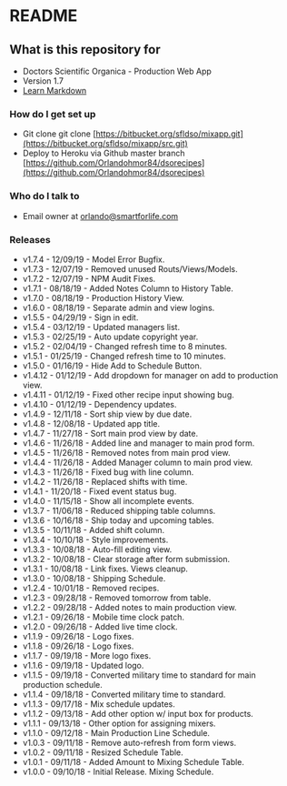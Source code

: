 # README #

## What is this repository for ##

* Doctors Scientific Organica - Production Web App
* Version 1.7
* [Learn Markdown](https://bitbucket.org/tutorials/markdowndemo)

### How do I get set up ###

* Git clone git clone [https://bitbucket.org/sfldso/mixapp.git](https://bitbucket.org/sfldso/mixapp/src.git)
* Deploy to Heroku via Github master branch [https://github.com/Orlandohmor84/dsorecipes](https://github.com/Orlandohmor84/dsorecipes)

### Who do I talk to ###

* Email owner at orlando@smartforlife.com

### Releases ###

* v1.7.4 - 12/09/19 - Model Error Bugfix.
* v1.7.3 - 12/07/19 - Removed unused Routs/Views/Models.
* v1.7.2 - 12/07/19 - NPM Audit Fixes.
* v1.7.1 - 08/18/19 - Added Notes Column to History Table.
* v1.7.0 - 08/18/19 - Production History View.
* v1.6.0 - 08/18/19 - Separate admin and view logins.
* v1.5.5 - 04/29/19 - Sign in edit.
* v1.5.4 - 03/12/19 - Updated managers list.
* v1.5.3 - 02/25/19 - Auto update copyright year.
* v1.5.2 - 02/04/19 - Changed refresh time to 8 minutes.
* v1.5.1 - 01/25/19 - Changed refresh time to 10 minutes.
* v1.5.0 - 01/16/19 - Hide Add to Schedule Button.
* v1.4.12 - 01/12/19 - Add dropdown for manager on add to production view.
* v1.4.11 - 01/12/19 - Fixed other recipe input showing bug.
* v1.4.10 - 01/12/19 - Dependency updates.
* v1.4.9 - 12/11/18 - Sort ship view by due date.
* v1.4.8 - 12/08/18 - Updated app title.
* v1.4.7 - 11/27/18 - Sort main prod view by date.
* v1.4.6 - 11/26/18 - Added line and manager to main prod form.
* v1.4.5 - 11/26/18 - Removed notes from main prod view.
* v1.4.4 - 11/26/18 - Added Manager column to main prod view.
* v1.4.3 - 11/26/18 - Fixed bug with line column.
* v1.4.2 - 11/26/18 - Replaced shifts with time.
* v1.4.1 - 11/20/18 - Fixed event status bug.
* v1.4.0 - 11/15/18 - Show all incomplete events.
* v1.3.7 - 11/06/18 - Reduced shipping table columns.
* v1.3.6 - 10/16/18 - Ship today and upcoming tables.
* v1.3.5 - 10/11/18 - Added shift column.
* v1.3.4 - 10/10/18 - Style improvements.
* v1.3.3 - 10/08/18 - Auto-fill editing view.
* v1.3.2 - 10/08/18 - Clear storage after form submission.
* v1.3.1 - 10/08/18 - Link fixes. Views cleanup.
* v1.3.0 - 10/08/18 - Shipping Schedule.
* v1.2.4 - 10/01/18 - Removed recipes.
* v1.2.3 - 09/28/18 - Removed tomorrow from table.
* v1.2.2 - 09/28/18 - Added notes to main production view.
* v1.2.1 - 09/26/18 - Mobile time clock patch.
* v1.2.0 - 09/26/18 - Added live time clock.
* v1.1.9 - 09/26/18 - Logo fixes.
* v1.1.8 - 09/26/18 - Logo fixes.
* v1.1.7 - 09/19/18 - More logo fixes.
* v1.1.6 - 09/19/18 - Updated logo.
* v1.1.5 - 09/19/18 - Converted military time to standard for main production schedule.
* v1.1.4 - 09/18/18 - Converted military time to standard.
* v1.1.3 - 09/17/18 - Mix schedule updates.
* v1.1.2 - 09/13/18 - Add other option w/ input box for products.
* v1.1.1 - 09/13/18 - Other option for assigning mixers.
* v1.1.0 - 09/12/18 - Main Production Line Schedule.
* v1.0.3 - 09/11/18 - Remove auto-refresh from form views.
* v1.0.2 - 09/11/18 - Resized Schedule Table.
* v1.0.1 - 09/11/18 - Added Amount to Mixing Schedule Table.
* v1.0.0 - 09/10/18 - Initial Release. Mixing Schedule.